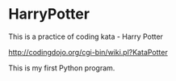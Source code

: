 HarryPotter
===========

This is a practice of coding kata - Harry Potter

http://codingdojo.org/cgi-bin/wiki.pl?KataPotter

This is my first Python program.
